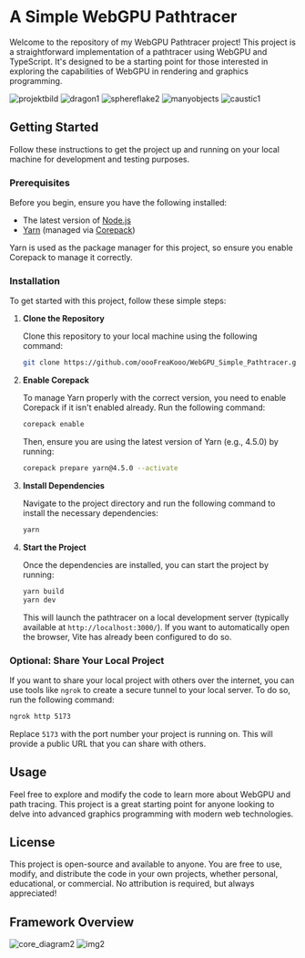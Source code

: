 # A Simple WebGPU Pathtracer

Welcome to the repository of my WebGPU Pathtracer project! This project is a straightforward implementation of a pathtracer using WebGPU and TypeScript. It's designed to be a starting point for those interested in exploring the capabilities of WebGPU in rendering and graphics programming.

![projektbild](https://github.com/user-attachments/assets/cba4d817-094c-4a78-8b2d-f365d7bd4f54)
![dragon1](https://github.com/oooFreaKooo/WebGPU_Simple_Pathtracer/assets/60832668/7f8c6265-2c88-486d-8ad9-17761430a193)
![sphereflake2](https://github.com/oooFreaKooo/WebGPU_Simple_Pathtracer/assets/60832668/92c27dca-96e5-4ff2-a43c-effc1ed5baa6)
![manyobjects](https://github.com/oooFreaKooo/WebGPU_Simple_Pathtracer/assets/60832668/21047ea3-939c-4cda-8802-b2e59d3dee6d)
![caustic1](https://github.com/oooFreaKooo/WebGPU_Simple_Pathtracer/assets/60832668/3dd66f00-3575-4703-a26b-b76a4af91ded)

## Getting Started

Follow these instructions to get the project up and running on your local machine for development and testing purposes.

### Prerequisites

Before you begin, ensure you have the following installed:

- The latest version of [Node.js](https://nodejs.org/)
- [Yarn](https://yarnpkg.com/) (managed via [Corepack](https://nodejs.org/dist/latest/docs/api/corepack.html))

Yarn is used as the package manager for this project, so ensure you enable Corepack to manage it correctly.

### Installation

To get started with this project, follow these simple steps:

1. **Clone the Repository**

   Clone this repository to your local machine using the following command:

   ```bash
   git clone https://github.com/oooFreaKooo/WebGPU_Simple_Pathtracer.git
   ```

2. **Enable Corepack**

   To manage Yarn properly with the correct version, you need to enable Corepack if it isn't enabled already. Run the following command:

   ```bash
   corepack enable
   ```

   Then, ensure you are using the latest version of Yarn (e.g., 4.5.0) by running:

   ```bash
   corepack prepare yarn@4.5.0 --activate
   ```

3. **Install Dependencies**

   Navigate to the project directory and run the following command to install the necessary dependencies:

   ```bash
   yarn
   ```

4. **Start the Project**

   Once the dependencies are installed, you can start the project by running:

   ```bash
   yarn build
   yarn dev
   ```

   This will launch the pathtracer on a local development server (typically available at `http://localhost:3000/`). If you want to automatically open the browser, Vite has already been configured to do so.

### Optional: Share Your Local Project

If you want to share your local project with others over the internet, you can use tools like `ngrok` to create a secure tunnel to your local server. To do so, run the following command:

```bash
ngrok http 5173
```

Replace `5173` with the port number your project is running on. This will provide a public URL that you can share with others.

## Usage

Feel free to explore and modify the code to learn more about WebGPU and path tracing. This project is a great starting point for anyone looking to delve into advanced graphics programming with modern web technologies.

## License

This project is open-source and available to anyone. You are free to use, modify, and distribute the code in your own projects, whether personal, educational, or commercial. No attribution is required, but always appreciated!

## Framework Overview
![core_diagram2](https://github.com/oooFreaKooo/WebGPU_Simple_Pathtracer/assets/60832668/c56b46b3-366a-4dee-8c80-2b72880a8517)
![img2](https://github.com/user-attachments/assets/19779169-7231-4af8-83c4-5091cb28909d)
